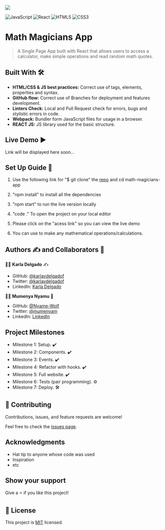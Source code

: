 ![](https://img.shields.io/badge/Microverse-blueviolet)

![JavaScript](https://img.shields.io/badge/-JavaScript-%23F7DF1C?style=flat-square&logo=javascript&logoColor=000000&labelColor=%23F7DF1C&color=%23FFCE5A)
![React](https://img.shields.io/badge/-React-61DAFB?style=flat-square&logo=react&logoColor=ffffff)
![HTML5](https://img.shields.io/badge/-HTML5-%23E44D27?style=flat-square&logo=html5&logoColor=ffffff)
![CSS3](https://img.shields.io/badge/-CSS3-%231572B6?style=flat-square&logo=css3)

# Math Magicians App
> A Single Page App built with React that allows users to access a calculator, make simple operations and read random math quotes.

## Built With :hammer_and_wrench: 

- **HTML/CSS & JS best practices:** Correct use of tags, elements, properties and syntax.
- **GitHub flow:**  Correct use of Branches for deployment and features development.
- **Linters Check:** Local and Pull Request check for errors, bugs and stylistic errors in code.
- **Webpack:** Bundler form JavaScript files for usage in a browser.
- **REACT JS:** JS library used for the basic structure.

## Live Demo :arrow_forward:

Link will be displayed here soon...

## Set Up Guide :page_facing_up: 

1. Use the following link for "$ git clone" the [repo](https://github.com/karlavdelgadof/math-magicians-app.git) and cd math-magicians-app

2. "npm install" to install all the dependencies

3. "npm start" to run the live version locally

4. "code ." To open the project on your local editor

5. Please click on the "acess link" so you can view the live demo

6. You can use to make any mathematical operations/calculations.

## Authors :writing_hand:  and Collaborators  :busts_in_silhouette:

:woman_technologist:  **Karla Delgado** :writing_hand: 

- GitHub: [@karlavdelgadof](https://github.com/karlavdelgadof)
- Twitter: [@karlavdelgadof](https://twitter.com/karlavdelgadof)
- LinkedIn: [Karla Delgado](https://www.linkedin.com/in/karla-delgado-613a32239/)

:man_technologist: **Mumenya Nyamu** :busts_in_silhouette: 

- GitHub: [@Nyame-Wolf](https://github.com/Nyame-Wolf)
- Twitter: [@mumenyam](https://twitter.com/mumenyam)
- LinkedIn: [LinkedIn](https://www.linkedin.com/in/mumenya-nyamu-web-designer-data-enthusiast/) 

## Project Milestones

- Milestone 1: Setup. :heavy_check_mark:  
- Milestone 2: Components. :heavy_check_mark: 
- Milestone 3: Events. :heavy_check_mark:
- Milestone 4: Refactor with hooks. :heavy_check_mark:
- Milestone 5: Full website. :heavy_check_mark:
- Milestone 6: Tests (pair programming). :gear:
- Milestone 7: Deploy. :hammer_and_wrench:


## 🤝 Contributing

Contributions, issues, and feature requests are welcome!

Feel free to check the [issues page](../../issues/).

## Acknowledgments

- Hat tip to anyone whose code was used
- Inspiration
- etc


## Show your support

Give a ⭐️ if you like this project!

## 📝 License

This project is [MIT](./MIT.md) licensed.



